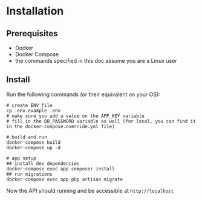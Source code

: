 # Installation


## Prerequisites

 - Docker
 - Docker Compose
 - the commands specified in this doc assume you are a Linux user

## Install

Run the following commands (or their equivalent on your OS):

```
# create ENV file
cp .env.example .env
# make sure you add a value on the APP_KEY variable
# fill in the DB_PASSWORD variable as well (for local, you can find it in the docker-compose.override.yml file)

# build and run
docker-compose build
docker-compose up -d

# app setup
## install dev dependencies
docker-compose exec app composer install
## run migrations
docker-compose exec app php artisan migrate
```

Now the API should running and be accessible at `http://localhost`
